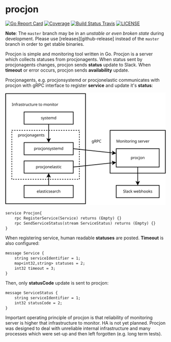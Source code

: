 # procjon

[![Go Report Card](https://goreportcard.com/badge/github.com/PiotrKozimor/procjon?style=flat-square)](https://goreportcard.com/report/github.com/PiotrKozimor/procjon)
[![Coverage](https://codecov.io/gh/PiotrKozimor/procjon/branch/master/graph/badge.svg)](https://codecov.io/gh/PiotrKozimor/procjon)
[![Build Status Travis](https://img.shields.io/travis/PiotrKozimor/procjon.svg?style=flat-square&&branch=master)](https://travis-ci.org/github/PiotrKozimor/procjon)
[![LICENSE](https://img.shields.io/github/license/PiotrKozimor/procjon.svg?style=flat-square)](https://github.com/etcd-io/etcd/blob/master/LICENSE)
<!-- [![Godoc](http://img.shields.io/badge/go-documentation-blue.svg?style=flat-square)](https://godoc.org/github.com/etcd-io/etcd) -->
<!-- [![Releases](https://img.shields.io/github/release/PiotrKozimor/procjon.svg?style=flat-square)](https://github.com/etcd-io/etcd/releases) -->


**Note**: The `master` branch may be in an *unstable or even broken state* during development. Please use [releases][github-release] instead of the `master` branch in order to get stable binaries.

Procjon is simple and monitoring tool written in Go. Procjon is a server which collects statuses from procjonagents. When status sent by procjonagents changes, procjon sends **status** update to Slack. When **timeout** or error occurs, procjon sends **availability** update.

Procjonagents, e.g. procjonsystemd or procjonelastic communicates with procjon with gRPC interface to register **service** and update it's **status**:


![arch](doc/arch.svg)

```
service Procjon{
    rpc RegisterService(Service) returns (Empty) {}
    rpc SendServiceStatus(stream ServiceStatus) returns (Empty) {}
}
```

When registering service, human readable **statuses** are posted. **Timeout** is also configured:

```
message Service {
    string serviceIdentifier = 1;
    map<int32,string> statuses = 2;
    int32 timeout = 3;
}
```

Then, only **statusCode** update is sent to procjon:

```
message ServiceStatus {
    string serviceIdentifier = 1;
    int32 statusCode = 2;
}
```

Important operating principle of procjon is that reliability of monitoring server is higher that infrastructure to monitor. HA is not yet planned. Procjon was designed to deal with unreliable internal infrastructure and many processes which were set-up and then left forgotten (e.g. long term tests).

